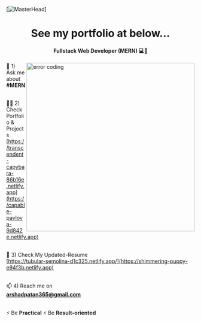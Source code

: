 
[![MasterHead](https://camo.githubusercontent.com/2a52234dd72571aae8dc2beb17d1a26f9dd5ca5afe9a88e5737731c14af0cc16/68747470733a2f2f7777772e7072616d756b686469676974616c2e636f6d2f77702d636f6e74656e742f75706c6f6164732f323031382f30372f4e65772d504e432d416e696d617465642d42616e6e6572732e676966)]
<h1 align="center">See my portfolio at below...</h1>
<h4 align="center">Fullstack Web Developer (MERN) 💻🎨</h4>
<img align = "right" alt = "error coding" width ="450" src = "https://media0.giphy.com/media/qgQUggAC3Pfv687qPC/giphy.gif"



💬 1)  Ask me about **#MERN** <br>  <br>


👨‍💻 2)  Check Portfolio & Projects <br>
[https://transcendent-capybara-86b16e.netlify.app](https://capable-pavlova-9d842e.netlify.app)  <br>  <br>

📄 3)  Check My Updated-Resume  <br>
[https://tubular-semolina-d1c325.netlify.app/](https://shimmering-puppy-e94f3b.netlify.app) <br>  <br>

📫 4)  Reach me on  <br>
**arshadpatan365@gmail.com**  <br>  <br> 


⚡ Be **Practical**
⚡ Be **Result-oriented**




